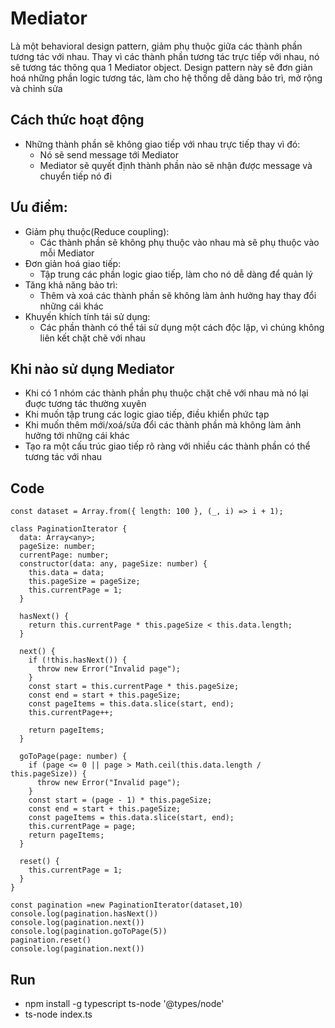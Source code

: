 # Mediator 
Là một behavioral design pattern, giảm phụ thuộc giữa các thành phần tương tác với nhau. Thay vì các thành phần tương tác trực tiếp với nhau, nó sẽ tương tác thông qua 1 Mediator object. Design pattern này sẽ đơn giản hoá những phần logic tương tác, làm cho hệ thống dễ dàng bảo trì, mở rộng và chỉnh sửa

## Cách thức hoạt động
- Những thành phần sẽ không giao tiếp với nhau trực tiếp thay vì đó:
  - Nó sẽ send message tới Mediator
  - Mediator sẽ quyết định thành phần nào sẽ nhận được message và chuyển tiếp nó đi


## Ưu điểm:
- Giảm phụ thuộc(Reduce coupling):
  - Các thành phần sẽ không phụ thuộc vào nhau mà sẽ phụ thuộc vào mỗi Mediator
- Đơn giản hoá giao tiếp:
  - Tập trung các phần logic giao tiếp, làm cho nó dễ dàng để quản lý
- Tăng khả năng bảo trì:
  - Thêm và xoá các thành phần sẽ không làm ảnh hưởng hay thay đổi những cái khác
- Khuyến khích tính tái sử dụng:
  - Các phần thành có thể tái sử dụng một cách độc lập, vì chúng không liên kết chặt chẽ với nhau

## Khi nào sử dụng Mediator
- Khi có 1 nhóm các thành phần phụ thuộc chặt chẽ với nhau mà nó lại đuợc  tương tác thường xuyên
- Khi muốn tập trung các logic giao tiếp, điều khiển phức tạp
- Khi muốn thêm mới/xoá/sửa đổi các thành phần mà không làm ảnh hưởng tới những cái khác
- Tạo ra một cấu trúc giao tiếp rõ ràng với nhiều các thành phần có thể tương tác với nhau

## Code
```
const dataset = Array.from({ length: 100 }, (_, i) => i + 1);

class PaginationIterator {
  data: Array<any>;
  pageSize: number;
  currentPage: number;
  constructor(data: any, pageSize: number) {
    this.data = data;
    this.pageSize = pageSize;
    this.currentPage = 1;
  }

  hasNext() {
    return this.currentPage * this.pageSize < this.data.length;
  }

  next() {
    if (!this.hasNext()) {
      throw new Error("Invalid page");
    }
    const start = this.currentPage * this.pageSize;
    const end = start + this.pageSize;
    const pageItems = this.data.slice(start, end);
    this.currentPage++;

    return pageItems;
  }

  goToPage(page: number) {
    if (page <= 0 || page > Math.ceil(this.data.length / this.pageSize)) {
      throw new Error("Invalid page");
    }
    const start = (page - 1) * this.pageSize;
    const end = start + this.pageSize;
    const pageItems = this.data.slice(start, end);
    this.currentPage = page;
    return pageItems;
  }

  reset() {
    this.currentPage = 1;
  }
}

const pagination =new PaginationIterator(dataset,10)
console.log(pagination.hasNext())
console.log(pagination.next())
console.log(pagination.goToPage(5))
pagination.reset()
console.log(pagination.next())

```

## Run
- npm install -g typescript ts-node '@types/node'
- ts-node index.ts